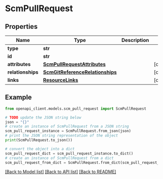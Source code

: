 # ScmPullRequest


## Properties

Name | Type | Description | Notes
------------ | ------------- | ------------- | -------------
**type** | **str** |  | 
**id** | **str** |  | 
**attributes** | [**ScmPullRequestAttributes**](ScmPullRequestAttributes.md) |  | [optional] 
**relationships** | [**ScmGitReferenceRelationships**](ScmGitReferenceRelationships.md) |  | [optional] 
**links** | [**ResourceLinks**](ResourceLinks.md) |  | [optional] 

## Example

```python
from openapi_client.models.scm_pull_request import ScmPullRequest

# TODO update the JSON string below
json = "{}"
# create an instance of ScmPullRequest from a JSON string
scm_pull_request_instance = ScmPullRequest.from_json(json)
# print the JSON string representation of the object
print(ScmPullRequest.to_json())

# convert the object into a dict
scm_pull_request_dict = scm_pull_request_instance.to_dict()
# create an instance of ScmPullRequest from a dict
scm_pull_request_from_dict = ScmPullRequest.from_dict(scm_pull_request_dict)
```
[[Back to Model list]](../README.md#documentation-for-models) [[Back to API list]](../README.md#documentation-for-api-endpoints) [[Back to README]](../README.md)


